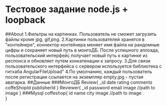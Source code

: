 # Тестовое задание node.js + loopback
##About
1.Фильтры на картинках. Пользователь не сможет загрузить файлы кроме jpg, gif,png.
2.Картинки пользователей хранятся в "контейнере", коннектор контейнера меняет имя файла на рандомные цифры и 
сохраняет новый путь в монгоДБ. После успешного аплоада, пользовательский интерфейс получает новый путь к картинке из респонса
и обновляет путем конкатенации к запросу. 
3.Для связи пользовательского интерфейса с сервером используется библиотека с гитхаба AngularFileUpload"
4.По умолчанию, каждый пользователь после регистрации ссылается на экземпляр empty.jpg - пустая аватарка.
##Данные
###МонгоДБ
Review{
	_id
	date
	rating
	comments
	coffeShopId
	publisherId
}
Reviewer{
	_id
	password
	email
	image //path to image
}
###Mysql
coffeshop{
	id
	name
	city
	image //path to image	
}
